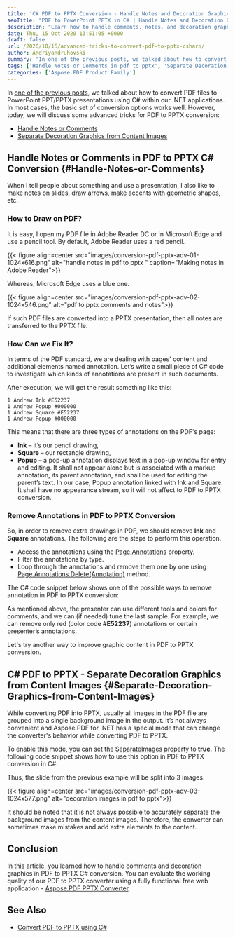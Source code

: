 ```yaml
---
title: 'C# PDF to PPTX Conversion - Handle Notes and Decoration Graphics'
seoTitle: "PDF to PowerPoint PPTX in C# | Handle Notes and Decoration Graphics"
description: "Learn how to handle comments, notes, and decoration graphics in PDF to PowerPoint PPTX conversion using C# .NET. Advanced Tricks with code samples."
date: Thu, 15 Oct 2020 13:51:05 +0000
draft: false
url: /2020/10/15/advanced-tricks-to-convert-pdf-to-pptx-csharp/
author: Andriyandruhovski
summary: 'In one of the previous posts, we talked about how to convert PDF to PowerPoint presentation conversion. In most cases, the basic set of options works well, but today we will discuss two advanced trick'
tags: ['Handle Notes or Comments in pdf to pptx', 'Separate Decoration Graphics in pdf to pptx', 'convert pdf to pptx csharp']
categories: ['Aspose.PDF Product Family']
---
```


In [one of the previous posts][1], we talked about how to convert PDF files to PowerPoint PPT/PPTX presentations using C# within our .NET applications. In most cases, the basic set of conversion options works well. However, today, we will discuss some advanced tricks for PDF to PPTX conversion:

*   [Handle Notes or Comments][2]
*   [Separate Decoration Graphics from Content Images][3]

## Handle Notes or Comments in PDF to PPTX C# Conversion {#Handle-Notes-or-Comments}

When I tell people about something and use a presentation, I also like to make notes on slides, draw arrows, make accents with geometric shapes, etc.

### How to Draw on PDF?

It is easy, I open my PDF file in Adobe Reader DC or in Microsoft Edge and use a pencil tool. By default, Adobe Reader uses a red pencil.



{{< figure align=center src="images/conversion-pdf-pptx-adv-01-1024x616.png" alt="handle notes in pdf to pptx " caption="Making notes in Adobe Reader">}}


Whereas, Microsoft Edge uses a blue one.



{{< figure align=center src="images/conversion-pdf-pptx-adv-02-1024x546.png" alt="pdf to pptx comments and notes">}}


If such PDF files are converted into a PPTX presentation, then all notes are transferred to the PPTX file.

### How Can we Fix It?

In terms of the PDF standard, we are dealing with pages' content and additional elements named annotation. Let’s write a small piece of C# code to investigate which kinds of annotations are present in such documents.



After execution, we will get the result something like this:

```
1 Andrew Ink #E52237
1 Andrew Popup #000000
1 Andrew Square #E52237
1 Andrew Popup #000000
```

This means that there are three types of annotations on the PDF's page:

*   **Ink** – it’s our pencil drawing,
*   **Square** – our rectangle drawing,
*   **Popup** – a pop-up annotation displays text in a pop-up window for entry and editing. It shall not appear alone but is associated with a markup annotation, its parent annotation, and shall be used for editing the parent’s text. In our case, Popup annotation linked with Ink and Square. It shall have no appearance stream, so it will not affect to PDF to PPTX conversion.

### Remove Annotations in PDF to PPTX Conversion

So, in order to remove extra drawings in PDF, we should remove **Ink** and **Square** annotations. The following are the steps to perform this operation.

*   Access the annotations using the [Page.Annotations][4] property.
*   Filter the annotations by type.
*   Loop through the annotations and remove them one by one using [Page.Annotations.Delete(Annotation)][5] method.

The C# code snippet below shows one of the possible ways to remove annotation in PDF to PPTX conversion:



As mentioned above, the presenter can use different tools and colors for comments, and we can (if needed) tune the last sample. For example, we can remove only red (color code **#E52237**) annotations or certain presenter’s annotations.

Let's try another way to improve graphic content in PDF to PPTX conversion.

## C# PDF to PPTX - Separate Decoration Graphics from Content Images {#Separate-Decoration-Graphics-from-Content-Images}

While converting PDF into PPTX, usually all images in the PDF file are grouped into a single background image in the output. It’s not always convenient and Aspose.PDF for .NET has a special mode that can change the converter's behavior while converting PDF to PPTX.

To enable this mode, you can set the [SeparateImages][6] property to **true**. The following code snippet shows how to use this option in PDF to PPTX conversion in C#:



Thus, the slide from the previous example will be split into 3 images.



{{< figure align=center src="images/conversion-pdf-pptx-adv-03-1024x577.png" alt="decoration images in pdf to pptx">}}


It should be noted that it is not always possible to accurately separate the background images from the content images. Therefore, the converter can sometimes make mistakes and add extra elements to the content.

## Conclusion

In this article, you learned how to handle comments and decoration graphics in PDF to PPTX C# conversion. You can evaluate the working quality of our PDF to PPTX converter using a fully functional free web application - [Aspose.PDF PPTX Converter][7].

## See Also

*   [Convert PDF to PPTX using C#][8]




[1]: https://blog.aspose.com/2020/03/18/convert-pdf-to-powerpoint-ppt-pptx-in-csharp-net/
[2]: #Handle-Notes-or-Comments
[3]: #Separate-Decoration-Graphics-from-Content-Images
[4]: https://apireference.aspose.com/pdf/net/aspose.pdf/page/properties/annotations
[5]: https://apireference.aspose.com/pdf/net/aspose.pdf.annotations.annotationcollection/delete/methods/1
[6]: https://apireference.aspose.com/pdf/net/aspose.pdf/pptxsaveoptions/properties/separateimages
[7]: https://products.aspose.app/pdf/conversion/pdf-to-pptx
[8]: https://blog.aspose.com/2020/03/18/convert-pdf-to-powerpoint-ppt-pptx-in-csharp-net/





